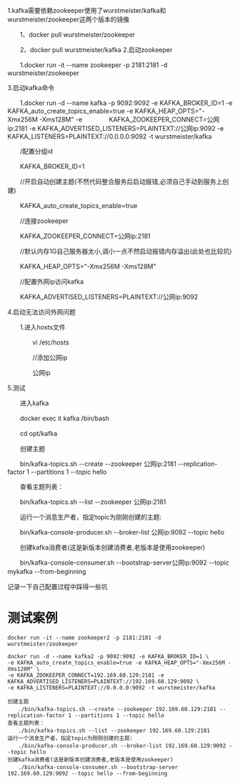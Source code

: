 1.kafka需要依赖zookeeper使用了wurstmeister/kafka和wurstmeister/zookeeper这两个版本的镜像

　　1、docker pull wurstmeister/zookeeper  

　　2、docker pull wurstmeister/kafka
2.启动zookeeper

　　1.docker run -it --name  zookeeper  -p 2181:2181 -d wurstmeister/zookeeper

3.启动kafka命令

　　1.docker run -d   --name kafka -p 9092:9092 -e KAFKA_BROKER_ID=1 -e KAFKA_auto_create_topics_enable=true  -e KAFKA_HEAP_OPTS="-Xmx256M -Xms128M" -e 　　　　KAFKA_ZOOKEEPER_CONNECT=公网ip:2181 -e KAFKA_ADVERTISED_LISTENERS=PLAINTEXT://公网ip:9092 -e KAFKA_LISTENERS=PLAINTEXT://0.0.0.0:9092 -t wurstmeister/kafka 

　　/配置分组id

　　KAFKA_BROKER_ID=1

　　//开启自动创建主题(不然代码整合服务后启动报错,必须自己手动到服务上创建)

　　KAFKA_auto_create_topics_enable=true

　　//连接zookeeper

　　KAFKA_ZOOKEEPER_CONNECT=公网ip:2181

　　//默认内存1G自己服务器太小,调小一点不然启动报错内存溢出(此处也比较坑)

　　KAFKA_HEAP_OPTS="-Xmx256M -Xms128M"

　　//配置外网ip访问kafka

　　KAFKA_ADVERTISED_LISTENERS=PLAINTEXT://公网ip:9092

4.启动无法访问外网问题

　　1.进入hosts文件

　　　　vi /etc/hosts

　　　　//添加公网ip

　　　　公网ip

5.测试

　　进入kafka

　　docker exec it kafka /bin/bash

　　cd opt/kafka

　　创建主题

　　bin/kafka-topics.sh --create --zookeeper 公网ip:2181 --replication-factor 1 --partitions 1 --topic hello

　　查看主题列表：

　　bin/kafka-topics.sh --list --zookeeper 公网ip:2181　

　　运行一个消息生产者，指定topic为刚刚创建的主题:

　　bin/kafka-console-producer.sh --broker-list 公网ip:9092 --topic hello

　　创建kafka消费者(这是新版本创建消费者,老版本是使用zookeeper)

　　bin/kafka-console-consumer.sh --bootstrap-server公网ip:9092 --topic mykafka --from-beginning　

记录一下自己配置过程中踩得一些坑

# 测试案例

~~~
docker run -it --name zookeeper2 -p 2181:2181 -d wurstmeister/zookeeper

docker run -d --name kafka2 -p 9092:9092 -e KAFKA_BROKER_ID=1 \
-e KAFKA_auto_create_topics_enable=true -e KAFKA_HEAP_OPTS="-Xmx256M -Xms128M" \
-e KAFKA_ZOOKEEPER_CONNECT=192.169.60.129:2181 -e KAFKA_ADVERTISED_LISTENERS=PLAINTEXT://192.169.60.129:9092 \
-e KAFKA_LISTENERS=PLAINTEXT://0.0.0.0:9092 -t wurstmeister/kafka

创建主题
　　./bin/kafka-topics.sh --create --zookeeper 192.169.60.129:2181 --replication-factor 1 --partitions 1 --topic hello
查看主题列表：
　　./bin/kafka-topics.sh --list --zookeeper 192.169.60.129:2181　
运行一个消息生产者，指定topic为刚刚创建的主题:
　　./bin/kafka-console-producer.sh --broker-list 192.169.60.129:9092 --topic hello
创建kafka消费者(这是新版本创建消费者,老版本是使用zookeeper)
　　./bin/kafka-console-consumer.sh --bootstrap-server 192.169.60.129:9092 --topic hello --from-beginning
~~~